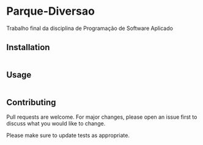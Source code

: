 # Parque-Diversao
Trabalho final da disciplina de Programação de Software Aplicado


## Installation


```
```

## Usage

```
```

## Contributing
Pull requests are welcome. For major changes, please open an issue first to discuss what you would like to change.

Please make sure to update tests as appropriate.

